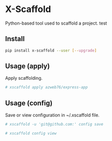 # X-Scaffold
Python-based tool used to scaffold a project.
test
## Install
```bash
pip install x-scaffold --user [--upgrade]
```

## Usage (apply)
Apply scaffolding.

```bash
# xscaffold apply azweb76/express-app
```

## Usage (config)
Save or view configuration in ~/.xscaffold file.

```bash
# xscaffold -u 'git@github.com:' config save

# xscaffold config view
```
